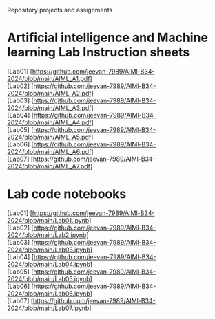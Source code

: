 Repository projects and assignments<br>
# Artificial intelligence and Machine learning Lab Instruction sheets<br>
[Lab01] [https://github.com/jeevan-7989/AIMl-B34-2024/blob/main/AIML_A1.pdf]<br>
[Lab02] [https://github.com/jeevan-7989/AIMl-B34-2024/blob/main/AIML_A2.pdf]<br>
[Lab03] [https://github.com/jeevan-7989/AIMl-B34-2024/blob/main/AIML_A3.pdf]<br>
[Lab04] [https://github.com/jeevan-7989/AIMl-B34-2024/blob/main/AIML_A4.pdf]<br>
[Lab05] [https://github.com/jeevan-7989/AIMl-B34-2024/blob/main/AIML_A5.pdf]<br>
[Lab06] [https://github.com/jeevan-7989/AIMl-B34-2024/blob/main/AIML_A6.pdf]<br>
[Lab07] [https://github.com/jeevan-7989/AIMl-B34-2024/blob/main/AIML_A7.pdf]<br>

# Lab code notebooks <br>
[Lab01] [https://github.com/jeevan-7989/AIMl-B34-2024/blob/main/Lab01.ipynb]<br>
[Lab02] [https://github.com/jeevan-7989/AIMl-B34-2024/blob/main/Lab2.ipynb]<br>
[Lab03] [https://github.com/jeevan-7989/AIMl-B34-2024/blob/main/Lab03.ipynb]<br>
[Lab04] [https://github.com/jeevan-7989/AIMl-B34-2024/blob/main/Lab04.ipynb]<br>
[Lab05] [https://github.com/jeevan-7989/AIMl-B34-2024/blob/main/Lab05.ipynb]<br>
[Lab06] [https://github.com/jeevan-7989/AIMl-B34-2024/blob/main/Lab06.ipynb]<br>
[Lab07] [https://github.com/jeevan-7989/AIMl-B34-2024/blob/main/Lab07.ipynb]<br>



